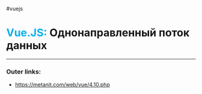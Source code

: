 #vuejs
# <font color="#00b0f0">Vue.JS:</font> Однонаправленный поток данных
---
### Outer links:
- https://metanit.com/web/vue/4.10.php